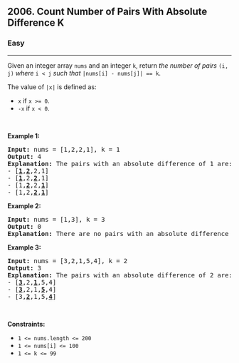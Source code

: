 <h2>2006. Count Number of Pairs With Absolute Difference K</h2><h3>Easy</h3><hr><div style="user-select: auto;"><p style="user-select: auto;">Given an integer array <code style="user-select: auto;">nums</code> and an integer <code style="user-select: auto;">k</code>, return <em style="user-select: auto;">the number of pairs</em> <code style="user-select: auto;">(i, j)</code> <em style="user-select: auto;">where</em> <code style="user-select: auto;">i &lt; j</code> <em style="user-select: auto;">such that</em> <code style="user-select: auto;">|nums[i] - nums[j]| == k</code>.</p>

<p style="user-select: auto;">The value of <code style="user-select: auto;">|x|</code> is defined as:</p>

<ul style="user-select: auto;">
	<li style="user-select: auto;"><code style="user-select: auto;">x</code> if <code style="user-select: auto;">x &gt;= 0</code>.</li>
	<li style="user-select: auto;"><code style="user-select: auto;">-x</code> if <code style="user-select: auto;">x &lt; 0</code>.</li>
</ul>

<p style="user-select: auto;">&nbsp;</p>
<p style="user-select: auto;"><strong style="user-select: auto;">Example 1:</strong></p>

<pre style="user-select: auto;"><strong style="user-select: auto;">Input:</strong> nums = [1,2,2,1], k = 1
<strong style="user-select: auto;">Output:</strong> 4
<strong style="user-select: auto;">Explanation:</strong> The pairs with an absolute difference of 1 are:
- [<strong style="user-select: auto;"><u style="user-select: auto;">1</u></strong>,<strong style="user-select: auto;"><u style="user-select: auto;">2</u></strong>,2,1]
- [<strong style="user-select: auto;"><u style="user-select: auto;">1</u></strong>,2,<strong style="user-select: auto;"><u style="user-select: auto;">2</u></strong>,1]
- [1,<strong style="user-select: auto;"><u style="user-select: auto;">2</u></strong>,2,<strong style="user-select: auto;"><u style="user-select: auto;">1</u></strong>]
- [1,2,<strong style="user-select: auto;"><u style="user-select: auto;">2</u></strong>,<strong style="user-select: auto;"><u style="user-select: auto;">1</u></strong>]
</pre>

<p style="user-select: auto;"><strong style="user-select: auto;">Example 2:</strong></p>

<pre style="user-select: auto;"><strong style="user-select: auto;">Input:</strong> nums = [1,3], k = 3
<strong style="user-select: auto;">Output:</strong> 0
<strong style="user-select: auto;">Explanation:</strong> There are no pairs with an absolute difference of 3.
</pre>

<p style="user-select: auto;"><strong style="user-select: auto;">Example 3:</strong></p>

<pre style="user-select: auto;"><strong style="user-select: auto;">Input:</strong> nums = [3,2,1,5,4], k = 2
<strong style="user-select: auto;">Output:</strong> 3
<b style="user-select: auto;">Explanation:</b> The pairs with an absolute difference of 2 are:
- [<strong style="user-select: auto;"><u style="user-select: auto;">3</u></strong>,2,<strong style="user-select: auto;"><u style="user-select: auto;">1</u></strong>,5,4]
- [<strong style="user-select: auto;"><u style="user-select: auto;">3</u></strong>,2,1,<strong style="user-select: auto;"><u style="user-select: auto;">5</u></strong>,4]
- [3,<strong style="user-select: auto;"><u style="user-select: auto;">2</u></strong>,1,5,<strong style="user-select: auto;"><u style="user-select: auto;">4</u></strong>]
</pre>

<p style="user-select: auto;">&nbsp;</p>
<p style="user-select: auto;"><strong style="user-select: auto;">Constraints:</strong></p>

<ul style="user-select: auto;">
	<li style="user-select: auto;"><code style="user-select: auto;">1 &lt;= nums.length &lt;= 200</code></li>
	<li style="user-select: auto;"><code style="user-select: auto;">1 &lt;= nums[i] &lt;= 100</code></li>
	<li style="user-select: auto;"><code style="user-select: auto;">1 &lt;= k &lt;= 99</code></li>
</ul>
</div>